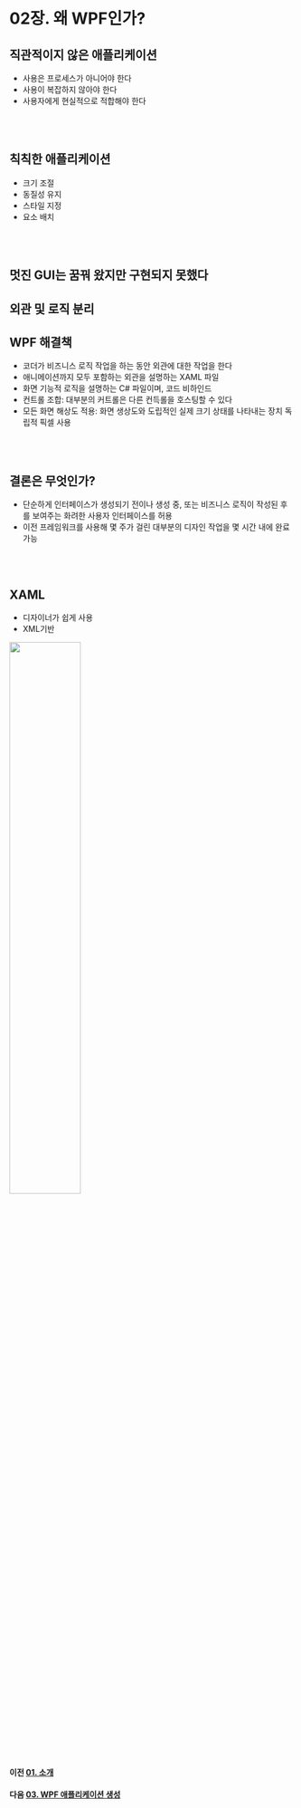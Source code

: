 # 02장. 왜 WPF인가?

## 직관적이지 않은 애플리케이션

* 사용은 프로세스가 아니어야 한다
* 사용이 복잡하지 않아야 한다
* 사용자에게 현실적으로 적합해야 한다

<br/>
<br/>

## 칙칙한 애플리케이션
* 크기 조절
* 동질성 유지
* 스타일 지정
* 요소 배치

<br/>
<br/>

## 멋진 GUI는 꿈꿔 왔지만 구현되지 못했다

## 외관 및 로직 분리

## WPF 해결책
* 코더가 비즈니스 로직 작업을 하는 동안 외관에 대한 작업을 한다
* 애니메이션까지 모두 포함하는 외관을 설명하는 XAML 파일
* 화면 기능적 로직을 설명하는 C# 파일이며, 코드 비하인드
* 컨트롤 조합: 대부분의 커트롤은 다른 컨득롤을 호스팅할 수 있다
* 모든 화면 해상도 적용: 화면 생상도와 도립적인 실제 크기 상태를 나타내는 장치 독립적 픽셀 사용

<br/>
<br/>

## 결론은 무엇인가?
* 단순하게 인터페이스가 생성되기 전이나 생성 중, 또는 비즈니스 로직이 작성된 후를 보여주는 화려한 사용자 인터페이스를 허용
* 이전 프레임워크를 사용해 몇 주가 걸린 대부분의 디자인 작업을 몇 시간 내에 완료 가능

<br/>
<br/>

## XAML
* 디자이너가 쉽게 사용
* XML기반  
<img src="https://user-images.githubusercontent.com/92307342/142409403-a221f2ec-7ce0-4c7e-8173-8793af11a2b0.png" width="50%">

<br/>
<br/>

#### 이전 [01. 소개](https://github.com/YearinKim/CSharp/tree/wpf_mvvm/01.%20WPF%20MVVM%20%EC%9D%BC%EC%A3%BC%EC%9D%BC%20%EB%A7%8C%EC%97%90%20%EB%B0%B0%EC%9A%B0%EA%B8%B0/Unit01)
#### 다음 [03. WPF 애플리케이션 생성](https://github.com/YearinKim/CSharp/tree/wpf_mvvm/01.%20WPF%20MVVM%20%EC%9D%BC%EC%A3%BC%EC%9D%BC%20%EB%A7%8C%EC%97%90%20%EB%B0%B0%EC%9A%B0%EA%B8%B0/Unit03)
